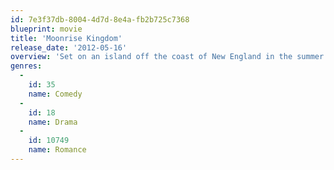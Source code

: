 ```yaml
---
id: 7e3f37db-8004-4d7d-8e4a-fb2b725c7368
blueprint: movie
title: 'Moonrise Kingdom'
release_date: '2012-05-16'
overview: 'Set on an island off the coast of New England in the summer of 1965, Moonrise Kingdom tells the story of two twelve-year-olds who fall in love, make a secret pact, and run away together into the wilderness. As various authorities try to hunt them down, a violent storm is brewing off-shore – and the peaceful island community is turned upside down in more ways than anyone can handle.'
genres:
  -
    id: 35
    name: Comedy
  -
    id: 18
    name: Drama
  -
    id: 10749
    name: Romance
---
```

